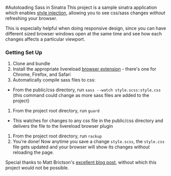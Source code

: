 #Autoloading Sass in Sinatra
This project is a sample sinatra application which enables [style injection](http://css-tricks.com/style-injection-is-for-winners/), allowing you to see css/sass changes *without* refreshing your browser.

This is especially helpful when doing responsive design, since you can have  different sized browser windows open at the same time and see how each changes affects a particular viewport.

### Getting Set Up
1. Clone and bundle
1. Install the appropriate livereload [browser extension](http://feedback.livereload.com/knowledgebase/articles/86242-how-do-i-install-and-use-the-browser-extensions-) - there's one for Chrome, Firefox, and Safari
1. Automatically compile sass files to css:
 - From the public/css directory, run `sass --watch style.scss:style.css` (this command could change as more sass files are added to the project)
1. From the project root directory, run `guard`
 - This watches for changes to any css file in the public/css directory and delivers the file to the livereload browser plugin
1. From the project root directory, run `rackup`
1. You're done! Now anytime you save a change `style.scss`, the `style.css` file gets updated and your browser will show its changes without reloading the page.

Special thanks to Matt Brictson's [excellent blog post](http://blog.55minutes.com/2013/01/lightning-fast-sass-reloading-in-rails-32/), without which this project would not be possible.
